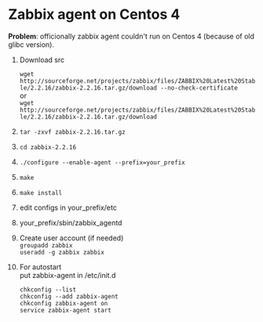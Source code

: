# Zabbix agent on Centos 4

**Problem**: officionally zabbix agent couldn't run on Centos 4 (because of old glibc version).

1. Download src

    ``wget http://sourceforge.net/projects/zabbix/files/ZABBIX%20Latest%20Stable/2.2.16/zabbix-2.2.16.tar.gz/download --no-check-certificate``  
    or  
    ``wget http://sourceforge.net/projects/zabbix/files/ZABBIX%20Latest%20Stable/2.2.16/zabbix-2.2.16.tar.gz/download``  

2. ``tar -zxvf zabbix-2.2.16.tar.gz``

3. ``cd zabbix-2.2.16``

4. ``./configure --enable-agent --prefix=your_prefix``

5. ``make``

6. ``make install``

7. edit configs in your_prefix/etc

8. your_prefix/sbin/zabbix_agentd

9. Create user account (if needed)  
``groupadd zabbix``  
``useradd -g zabbix zabbix``

10. For autostart  
put zabbix-agent in /etc/init.d

    ``chkconfig --list``  
    ``chkconfig --add zabbix-agent``  
    ``chkconfig zabbix-agent on``  
    ``service zabbix-agent start``

